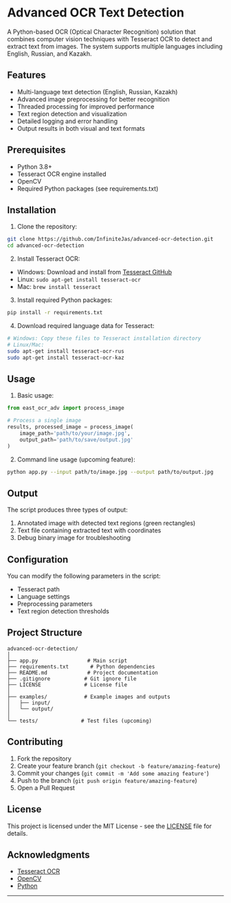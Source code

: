# Advanced OCR Text Detection

A Python-based OCR (Optical Character Recognition) solution that combines computer vision techniques with Tesseract OCR to detect and extract text from images. The system supports multiple languages including English, Russian, and Kazakh.

## Features

- Multi-language text detection (English, Russian, Kazakh)
- Advanced image preprocessing for better recognition
- Threaded processing for improved performance
- Text region detection and visualization
- Detailed logging and error handling
- Output results in both visual and text formats

## Prerequisites

- Python 3.8+
- Tesseract OCR engine installed
- OpenCV
- Required Python packages (see requirements.txt)

## Installation

1. Clone the repository:
```bash
git clone https://github.com/InfiniteJas/advanced-ocr-detection.git
cd advanced-ocr-detection
```

2. Install Tesseract OCR:
- Windows: Download and install from [Tesseract GitHub](https://github.com/UB-Mannheim/tesseract/wiki)
- Linux: `sudo apt-get install tesseract-ocr`
- Mac: `brew install tesseract`

3. Install required Python packages:
```bash
pip install -r requirements.txt
```

4. Download required language data for Tesseract:
```bash
# Windows: Copy these files to Tesseract installation directory
# Linux/Mac:
sudo apt-get install tesseract-ocr-rus
sudo apt-get install tesseract-ocr-kaz
```

## Usage

1. Basic usage:
```python
from east_ocr_adv import process_image

# Process a single image
results, processed_image = process_image(
    image_path='path/to/your/image.jpg',
    output_path='path/to/save/output.jpg'
)
```

2. Command line usage (upcoming feature):
```bash
python app.py --input path/to/image.jpg --output path/to/output.jpg
```

## Output

The script produces three types of output:
1. Annotated image with detected text regions (green rectangles)
2. Text file containing extracted text with coordinates
3. Debug binary image for troubleshooting

## Configuration

You can modify the following parameters in the script:
- Tesseract path
- Language settings
- Preprocessing parameters
- Text region detection thresholds

## Project Structure

```
advanced-ocr-detection/
│
├── app.py                # Main script
├── requirements.txt       # Python dependencies
├── README.md             # Project documentation
├── .gitignore           # Git ignore file
├── LICENSE              # License file
│
├── examples/            # Example images and outputs
│   ├── input/
│   └── output/
│
└── tests/              # Test files (upcoming)
```

## Contributing

1. Fork the repository
2. Create your feature branch (`git checkout -b feature/amazing-feature`)
3. Commit your changes (`git commit -m 'Add some amazing feature'`)
4. Push to the branch (`git push origin feature/amazing-feature`)
5. Open a Pull Request

## License

This project is licensed under the MIT License - see the [LICENSE](LICENSE) file for details.

## Acknowledgments

- [Tesseract OCR](https://github.com/tesseract-ocr/tesseract)
- [OpenCV](https://opencv.org/)
- [Python](https://www.python.org/)

---
